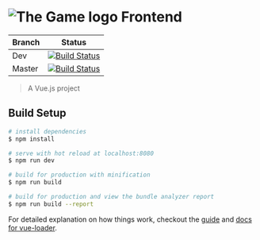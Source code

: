 # ![The Game logo](https://github.com/jwillp/thegame-frontend/blob/dev/src/assets/images/logo.png?raw=true) Frontend

|Branch | Status |
|-------|--------|
|Dev   | [![Build Status](https://travis-ci.org/jwillp/thegame-frontend.svg?branch=dev)](https://travis-ci.org/jwillp/thegame-frontend)   |
|Master | [![Build Status](https://travis-ci.org/jwillp/thegame-frontend.svg?branch=master)](https://travis-ci.org/jwillp/thegame-frontend) |    


> A Vue.js project

## Build Setup

``` bash
# install dependencies
$ npm install

# serve with hot reload at localhost:8080
$ npm run dev

# build for production with minification
$ npm run build

# build for production and view the bundle analyzer report
$ npm run build --report
```

For detailed explanation on how things work, checkout the [guide](http://vuejs-templates.github.io/webpack/) and [docs for vue-loader](http://vuejs.github.io/vue-loader).
